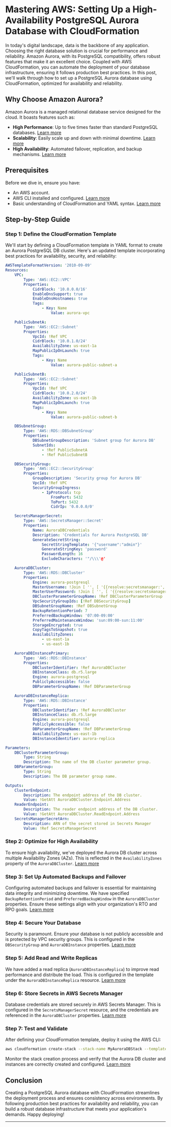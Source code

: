 
# Mastering AWS: Setting Up a High-Availability PostgreSQL Aurora Database with CloudFormation

In today's digital landscape, data is the backbone of any application. Choosing the right database solution is crucial for performance and reliability. Amazon Aurora, with its PostgreSQL compatibility, offers robust features that make it an excellent choice. Coupled with AWS CloudFormation, you can automate the deployment of your database infrastructure, ensuring it follows production best practices. In this post, we'll walk through how to set up a PostgreSQL Aurora database using CloudFormation, optimized for availability and reliability.

## Why Choose Amazon Aurora?

Amazon Aurora is a managed relational database service designed for the cloud. It boasts features such as:

- **High Performance**: Up to five times faster than standard PostgreSQL databases. [Learn more](https://aws.amazon.com/rds/aurora/)
- **Scalability**: Easily scale up and down with minimal downtime. [Learn more](https://docs.aws.amazon.com/AmazonRDS/latest/AuroraUserGuide/Aurora.Overview.html)
- **High Availability**: Automated failover, replication, and backup mechanisms. [Learn more](https://docs.aws.amazon.com/AmazonRDS/latest/AuroraUserGuide/Aurora.Managing.html)

## Prerequisites

Before we dive in, ensure you have:

- An AWS account.
- AWS CLI installed and configured. [Learn more](https://docs.aws.amazon.com/cli/latest/userguide/install-cliv2.html)
- Basic understanding of CloudFormation and YAML syntax. [Learn more](https://docs.aws.amazon.com/AWSCloudFormation/latest/UserGuide/Welcome.html)

## Step-by-Step Guide

### Step 1: Define the CloudFormation Template

We'll start by defining a CloudFormation template in YAML format to create an Aurora PostgreSQL DB cluster. Here's an updated template incorporating best practices for availability, security, and reliability:

```yaml
AWSTemplateFormatVersion: '2010-09-09'
Resources:
    VPC:
        Type: 'AWS::EC2::VPC'
        Properties:
            CidrBlock: '10.0.0.0/16'
            EnableDnsSupport: true
            EnableDnsHostnames: true
            Tags:
                - Key: Name
                    Value: aurora-vpc

    PublicSubnetA:
        Type: 'AWS::EC2::Subnet'
        Properties:
            VpcId: !Ref VPC
            CidrBlock: '10.0.1.0/24'
            AvailabilityZone: us-east-1a
            MapPublicIpOnLaunch: true
            Tags:
                - Key: Name
                    Value: aurora-public-subnet-a

    PublicSubnetB:
        Type: 'AWS::EC2::Subnet'
        Properties:
            VpcId: !Ref VPC
            CidrBlock: '10.0.2.0/24'
            AvailabilityZone: us-east-1b
            MapPublicIpOnLaunch: true
            Tags:
                - Key: Name
                    Value: aurora-public-subnet-b

    DBSubnetGroup:
        Type: 'AWS::RDS::DBSubnetGroup'
        Properties:
            DBSubnetGroupDescription: 'Subnet group for Aurora DB'
            SubnetIds:
                - !Ref PublicSubnetA
                - !Ref PublicSubnetB

    DBSecurityGroup:
        Type: 'AWS::EC2::SecurityGroup'
        Properties:
            GroupDescription: 'Security group for Aurora DB'
            VpcId: !Ref VPC
            SecurityGroupIngress:
                - IpProtocol: tcp
                    FromPort: 5432
                    ToPort: 5432
                    CidrIp: '0.0.0.0/0'

    SecretsManagerSecret:
        Type: 'AWS::SecretsManager::Secret'
        Properties:
            Name: AuroraDBCredentials
            Description: 'Credentials for Aurora PostgreSQL DB'
            GenerateSecretString:
                SecretStringTemplate: '{"username":"admin"}'
                GenerateStringKey: 'password'
                PasswordLength: 16
                ExcludeCharacters: '"/\\\'@'

    AuroraDBCluster:
        Type: 'AWS::RDS::DBCluster'
        Properties:
            Engine: aurora-postgresql
            MasterUsername: !Join [ '', [ '{{resolve:secretsmanager:', !Ref SecretsManagerSecret, ':SecretString:username}}' ] ]
            MasterUserPassword: !Join [ '', [ '{{resolve:secretsmanager:', !Ref SecretsManagerSecret, ':SecretString:password}}' ] ]
            DBClusterParameterGroupName: !Ref DBClusterParameterGroup
            VpcSecurityGroupIds: [!Ref DBSecurityGroup]
            DBSubnetGroupName: !Ref DBSubnetGroup
            BackupRetentionPeriod: 7
            PreferredBackupWindow: '07:00-09:00'
            PreferredMaintenanceWindow: 'sun:09:00-sun:11:00'
            StorageEncrypted: true
            CopyTagsToSnapshot: true
            AvailabilityZones:
                - us-east-1a
                - us-east-1b

    AuroraDBInstancePrimary:
        Type: 'AWS::RDS::DBInstance'
        Properties:
            DBClusterIdentifier: !Ref AuroraDBCluster
            DBInstanceClass: db.r5.large
            Engine: aurora-postgresql
            PubliclyAccessible: false
            DBParameterGroupName: !Ref DBParameterGroup

    AuroraDBInstanceReplica:
        Type: 'AWS::RDS::DBInstance'
        Properties:
            DBClusterIdentifier: !Ref AuroraDBCluster
            DBInstanceClass: db.r5.large
            Engine: aurora-postgresql
            PubliclyAccessible: false
            DBParameterGroupName: !Ref DBParameterGroup
            AvailabilityZone: us-east-1b
            DBInstanceIdentifier: aurora-replica

Parameters:
    DBClusterParameterGroup:
        Type: String
        Description: The name of the DB cluster parameter group.
    DBParameterGroup:
        Type: String
        Description: The DB parameter group name.

Outputs:
    ClusterEndpoint:
        Description: The endpoint address of the DB cluster.
        Value: !GetAtt AuroraDBCluster.Endpoint.Address
    ReaderEndpoint:
        Description: The reader endpoint address of the DB cluster.
        Value: !GetAtt AuroraDBCluster.ReadEndpoint.Address
    SecretsManagerSecretArn:
        Description: ARN of the secret stored in Secrets Manager
        Value: !Ref SecretsManagerSecret
```

### Step 2: Optimize for High Availability

To ensure high availability, we've deployed the Aurora DB cluster across multiple Availability Zones (AZs). This is reflected in the `AvailabilityZones` property of the `AuroraDBCluster`. [Learn more](https://docs.aws.amazon.com/AmazonRDS/latest/AuroraUserGuide/Concepts.AuroraHighAvailability.html)

### Step 3: Set Up Automated Backups and Failover

Configuring automated backups and failover is essential for maintaining data integrity and minimizing downtime. We have specified `BackupRetentionPeriod` and `PreferredBackupWindow` in the `AuroraDBCluster` properties. Ensure these settings align with your organization's RTO and RPO goals. [Learn more](https://docs.aws.amazon.com/AmazonRDS/latest/AuroraUserGuide/Aurora.Managing.Backups.html)

### Step 4: Secure Your Database

Security is paramount. Ensure your database is not publicly accessible and is protected by VPC security groups. This is configured in the `DBSecurityGroup` and `AuroraDBInstance` properties. [Learn more](https://docs.aws.amazon.com/AmazonRDS/latest/AuroraUserGuide/Overview.RDSSecurityGroups.html)

### Step 5: Add Read and Write Replicas

We have added a read replica (`AuroraDBInstanceReplica`) to improve read performance and distribute the load. This is configured in the template under the `AuroraDBInstanceReplica` resource. [Learn more](https://docs.aws.amazon.com/AmazonRDS/latest/AuroraUserGuide/Aurora.Replication.html)

### Step 6: Store Secrets in AWS Secrets Manager

Database credentials are stored securely in AWS Secrets Manager. This is configured in the `SecretsManagerSecret` resource, and the credentials are referenced in the `AuroraDBCluster` properties. [Learn more](https://docs.aws.amazon.com/secretsmanager/latest/userguide/intro.html)

### Step 7: Test and Validate

After defining your CloudFormation template, deploy it using the AWS CLI:

```sh
aws cloudformation create-stack --stack-name MyAuroraDBStack --template-body file://aurora-db.yaml --parameters ParameterKey=DBClusterParameterGroup,ParameterValue=my-db-cluster-param-group ParameterKey=DBParameterGroup,ParameterValue=my-db-param-group
```

Monitor the stack creation process and verify that the Aurora DB cluster and instances are correctly created and configured. [Learn more](https://docs.aws.amazon.com/AWSCloudFormation/latest/UserGuide/using-cfn-cli-creating-stack.html)

## Conclusion

Creating a PostgreSQL Aurora database with CloudFormation streamlines the deployment process and ensures consistency across environments. By following production best practices for availability and reliability, you can build a robust database infrastructure that meets your application's demands. Happy deploying!

---

